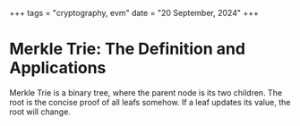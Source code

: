 +++
tags = "cryptography, evm"
date = "20 September, 2024"
+++

# Merkle Trie: The Definition and Applications

Merkle Trie is a binary tree, where the parent node is its two children. The root is the concise proof of all leafs somehow. If a leaf updates its value, the root will change.
